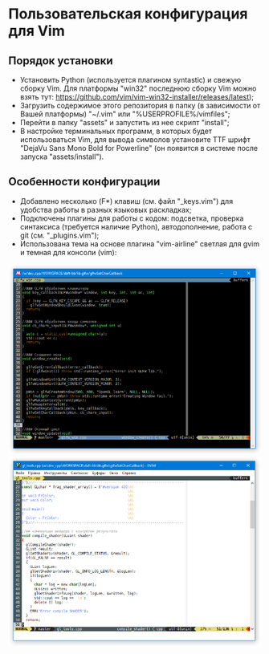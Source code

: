 
# Пользовательская конфигурация для Vim

## Порядок установки

 - Установить Python (используется плагином syntastic) и свежую сборку Vim. Для платформы "win32" последнюю сборку Vim можно взять тут: https://github.com/vim/vim-win32-installer/releases/latest);
 - Загрузить содержимое этого репозитория в папку (в зависимости от Вашей платформы) "~/.vim" или "%USERPROFILE%/vimfiles";
 - Перейти в папку "assets" и запустить из нее скрипт "install";
 - В настройке терминальных программ, в которых будет использоваться Vim, для вывода символов установите TTF шрифт "DejaVu Sans Mono Bold for Powerline" (он появится в системе после запуска "assets/install").

## Особенности конфигурации

 - Добавлено несколько (F*) клавиш (см. файл "_keys.vim") для удобства работы в разных языковых раскладках;
 - Подключены плагины для работы с кодом: подсветка, проверка синтаксиса (требуется наличие Python), автодополнение, работа с git (см. "_plugins.vim");
 - Использована тема на основе плагина "vim-airline" светлая для gvim и темная для консоли (vim):

![Screenshot](assets/vim.png)
![Screenshot](assets/gvim.png)

